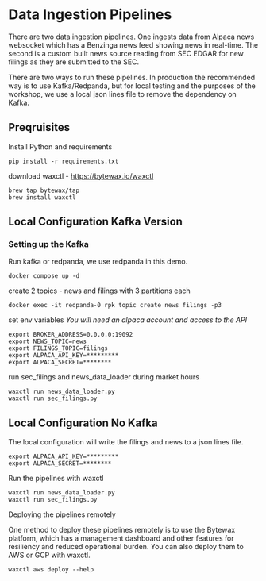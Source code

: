 # Data Ingestion Pipelines

There are two data ingestion pipelines. One ingests data from Alpaca news websocket which has a Benzinga news feed showing news in real-time. The second is a custom built news source reading from SEC EDGAR for new filings as they are submitted to the SEC.

There are two ways to run these pipelines. In production the recommended way is to use Kafka/Redpanda, but for local testing and the purposes of the workshop, we use a local json lines file to remove the dependency on Kafka.

## Preqruisites

Install Python and requirements

```shell
pip install -r requirements.txt
```

download waxctl - https://bytewax.io/waxctl

```shell
brew tap bytewax/tap
brew install waxctl
```

## Local Configuration Kafka Version

### Setting up the Kafka

Run kafka or redpanda, we use redpanda in this demo. 

```shell
docker compose up -d
```

create 2 topics - news and filings with 3 partitions each

```shell
docker exec -it redpanda-0 rpk topic create news filings -p3
```

set env variables
_You will need an alpaca account and access to the API_

```
export BROKER_ADDRESS=0.0.0.0:19092
export NEWS_TOPIC=news
export FILINGS_TOPIC=filings
export ALPACA_API_KEY=*********
export ALPACA_SECRET=********
```

run sec_filings and news_data_loader during market hours

```shell
waxctl run news_data_loader.py
waxctl run sec_filings.py
```

## Local Configuration No Kafka

The local configuration will write the filings and news to a json lines file.

```shell
export ALPACA_API_KEY=*********
export ALPACA_SECRET=********
```

Run the pipelines with waxctl

```shell
waxctl run news_data_loader.py
waxctl run sec_filings.py
```

Deploying the pipelines remotely

One method to deploy these pipelines remotely is to use the Bytewax platform, which has a management dashboard and other features for resiliency and reduced operational burden. You can also deploy them to AWS or GCP with waxctl.

```shell
waxctl aws deploy --help
```